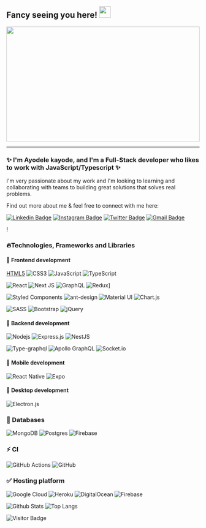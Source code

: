 ## Fancy seeing you here! <img src="https://raw.githubusercontent.com/ayorich/ayorich/master/wave.gif" width="30px" height="30px">

<a href="#"><img src="https://raw.githubusercontent.com/ayorich/ayorich/master/remotecode.gif" width="100%" height="300" ></a>

---

### ✨ I'm Ayodele kayode, and I'm a Full-Stack developer who likes to work with JavaScript/Typescript ✨

I'm very passionate about my work and I'm looking to learning and collaborating with teams to building great solutions that solves real problems.

Find out more about me & feel free to connect with me here:

[![Linkedin Badge](https://img.shields.io/badge/linkedin%20-%230077B5.svg?style=for-the-badge&logo=Linkedin&logoColor=white&link=https://www.linkedin.com/in/ayoemma-51b561139/)](https://www.linkedin.com/in/ayoemma-51b561139/)
[![Instagram Badge](https://img.shields.io/badge/ay0rich%20-%23E4405F.svg?style=for-the-badge&logo=instagram&logoColor=white&link=https://www.instagram.com/ay0rich/)](https://www.instagram.com/ay0rich/)
[![Twitter Badge](https://img.shields.io/badge/Hayo_man%20-%231DA1F2.svg?style=for-the-badge&logo=Twitter&logoColor=white&link=https://twitter.com/Hayo_man)](https://twitter.com/Hayo_man)
[![Gmail Badge](https://img.shields.io/badge/-kayodele17@gmail.com-c14438?style=for-the-badge&logo=Gmail&logoColor=white&link=mailto:kayodele17@gmail.com)](mailto:kayodele17@gmail.com)

<!-- ###  Programming Languages🔥 -->

!

<!-- ![Python](https://img.shields.io/badge/-Python-black?style=flat-square&logo=Python) -->

### 🔥Technologies, Frameworks and Libraries

#### 🌟 Frontend development

[HTML5](https://img.shields.io/badge/-HTML5-E34F26?style=flat-square&logo=html5&logoColor=white)
![CSS3](https://img.shields.io/badge/-CSS3-1572B6?style=flat-square&logo=css3)
![JavaScript](https://img.shields.io/badge/-JavaScript-black?style=flat-square&logo=javascript)
![TypeScript](https://img.shields.io/badge/typescript%20-%23007ACC.svg?&style=flat-square&logo=typescript&logoColor=white)

![React](https://img.shields.io/badge/-React-black?style=flat-square&logo=react)
![Next JS](https://img.shields.io/badge/Next-black?style=flat-square&logo=next.js&logoColor=white)
![GraphQL](https://img.shields.io/badge/-GraphQL-E10098?style=flat-square&logo=graphql)
![Redux](https://img.shields.io/badge/redux%20-%23593d88.svg?&style=flat-square&logo=redux&logoColor=white)]

![Styled Components](https://img.shields.io/badge/styled--components-DB7093?style=flat-square&logo=styled-components&logoColor=white)
![ant-design](https://img.shields.io/badge/-Ant%20Design-%230170FE?&style=flat-square&logo=ant-design&logoColor=white)
![Material UI](https://img.shields.io/badge/material%20ui%20-%230081CB.svg?&style=flat-square&logo=material-ui&logoColor=white)
![Chart.js](https://img.shields.io/badge/chart.js-F5788D.svg?style=flat-square&logo=chart.js&logoColor=white)

![SASS](https://img.shields.io/badge/SASS-hotpink.svg?style=flat-square&logo=SASS&logoColor=white)
![Bootstrap](https://img.shields.io/badge/-Bootstrap-563D7C?style=flat-square&logo=bootstrap)
![jQuery](https://img.shields.io/badge/jquery%20-%230769AD.svg?&style=flat-square&logo=jquery&logoColor=white)

#### 🌟 Backend development

![Nodejs](https://img.shields.io/badge/-Nodejs-black?style=flat-square&logo=Node.js)
![Express.js](https://img.shields.io/badge/express.js%20-%23404d59.svg?&style=flat-square)
![NestJS](https://img.shields.io/badge/nestjs%20-%23E0234E.svg?&style=flat-square&logo=nestjs&logoColor=white)

![Type-graphql](https://img.shields.io/badge/-TypeGraphQL-%23C04392?&style=flat-square)
![Apollo GraphQL](https://img.shields.io/badge/-Apollo%20GraphQL-311C87?style=flat-square&logo=apollo-graphql)
![Socket.io](https://img.shields.io/badge/Socket.io-black?style=flat-square&logo=socket.io&badgeColor=010101)

#### 🌟 Mobile development

![React Native](https://img.shields.io/badge/react_native%20-%2320232a.svg?&style=flat-square&logo=react&logoColor=%2361DAFB)
![Expo](https://img.shields.io/badge/expo-1C1E24?style=flat-square&logo=expo&logoColor=#D04A37)

#### 🌟 Desktop development

![Electron.js](https://img.shields.io/badge/Electron-191970?style=flat-square&logo=Electron&logoColor=white)

### 🚀 Databases

![MongoDB](https://img.shields.io/badge/MongoDB-%234ea94b.svg?&style=flat-square&logo=mongodb&logoColor=white)
![Postgres](https://img.shields.io/badge/postgres-%23316192.svg?style=flat-square&logo=postgresql&logoColor=white)
![Firebase](https://img.shields.io/badge/Firebase-039BE5?style=flat-square&logo=Firebase&logoColor=white)

### ⚡ CI

![GitHub Actions](https://img.shields.io/badge/github%20actions%20-%232671E5.svg?&style=for-the-badge&logo=github%20actions&logoColor=white)
![GitHub](https://img.shields.io/badge/github%20-%23121011.svg?&style=flat-square&logo=github&logoColor=white)

### ✅ Hosting platform

![Google Cloud](https://img.shields.io/badge/Google%20Cloud%20-%234285F4.svg?&style=flat-square&logo=google-cloud&logoColor=white)
![Heroku](https://img.shields.io/badge/heroku%20-%23430098.svg?&style=flat-square&logo=heroku&logoColor=white)
![DigitalOcean](https://img.shields.io/badge/DigitalOcean-%230167ff.svg?&style=flat-square&logo=digitalOcean&logoColor=white)
![Firebase](https://img.shields.io/badge/firebase%20-%23039BE5.svg?&style=flat-square&logo=firebase)

<!-- ### Design

![Figma](https://img.shields.io/badge/figma%20-%23F24E1E.svg?&style=flat-square&logo=figma&logoColor=white) -->

<!-- ### 🌟 Version Control

![Git](https://img.shields.io/badge/git%20-%23F05033.svg?&style=flat-square&logo=git&logoColor=white) -->

<!--
![Github Stats](https://github-readme-stats.vercel.app/api?username=ayorich&count_private=true&show_icons=true&hide=contribs&include_all_commits=true) -->

![Github Stats](https://github-readme-stats.vercel.app/api?username=ayorich&count_private=true&show_icons=true&include_all_commits=true)
![Top Langs](https://github-readme-stats.vercel.app/api/top-langs/?username=ayorich&hide=TeX&layout=compact)

![Visitor Badge](https://visitor-badge.laobi.icu/badge?page_id=ayorich.ayorich)
